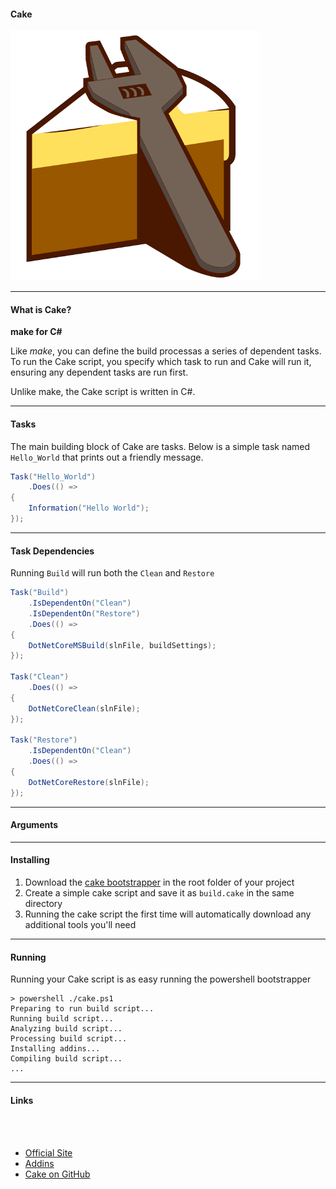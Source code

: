 #### Cake

![logo](img/cake-build-logo.png)


---

#### What is Cake?

**make for C#**

Like *make*, you can define the build processas a series of dependent tasks.  To run the Cake script, you specify which task to run and Cake will run it, ensuring any dependent tasks are run first.

Unlike make, the Cake script is written in C#.

--- 

#### Tasks

The main building block of Cake are tasks.  Below is a simple task named `Hello_World` that prints out a friendly message.

```csharp
Task("Hello_World")
    .Does(() =>
{
    Information("Hello World");
});
```

---

#### Task Dependencies

Running `Build` will  run both the `Clean` and `Restore`

```csharp
Task("Build")
    .IsDependentOn("Clean")
    .IsDependentOn("Restore")
    .Does(() =>
{
    DotNetCoreMSBuild(slnFile, buildSettings);
});

Task("Clean")
    .Does(() => 
{
    DotNetCoreClean(slnFile);
});

Task("Restore")
    .IsDependentOn("Clean")
    .Does(() =>
{
    DotNetCoreRestore(slnFile);
});
```
---

#### Arguments

---

#### Installing

1. Download the [cake bootstrapper](https://raw.githubusercontent.com/cake-build/resources/master/build.ps1) in the root folder of your project
2. Create a simple cake script and save it as `build.cake` in the same directory
3. Running the cake script the first time will automatically download any additional tools you'll need

---

#### Running 

Running your Cake script is as easy running the powershell bootstrapper

```
> powershell ./cake.ps1
Preparing to run build script...
Running build script...
Analyzing build script...
Processing build script...
Installing addins...
Compiling build script...
...
```

---

#### Links

<br/>
<br/>

* [Official Site](http://cakebuild.net/)
* [Addins](https://cakebuild.net/addins/)
* [Cake on GitHub](https://github.com/cake-build/cake)